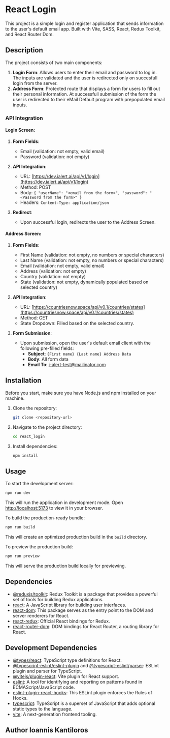# React Login

This project is a simple login and register application that sends information to the user's default email app.
Built with Vite, SASS, React, Redux Toolkit, and React Router Dom.

## Description

The project consists of two main components:

1. **Login Form**: Allows users to enter their email and password to log in. The inputs are validated and the user is redirected only on succesfull login from the server.
2. **Address Form**: Protected route that displays a form for users to fill out their personal information. At successfull submission of the form the user is redirected to their eMail Default program with prepopulated email inputs.

### API Integration

#### Login Screen:

1. **Form Fields**:

   - Email (validation: not empty, valid email)
   - Password (validation: not empty)

2. **API Integration**:

   - URL: [https://dev.ialert.ai/api/v1/login](https://dev.ialert.ai/api/v1/login)
   - Method: POST
   - Body: `{ "userName": "<email from the form>", "password": "<Password from the form>" }`
   - Headers: `Content-Type: application/json`

3. **Redirect**:
   - Upon successful login, redirects the user to the Address Screen.

#### Address Screen:

1. **Form Fields**:

   - First Name (validation: not empty, no numbers or special characters)
   - Last Name (validation: not empty, no numbers or special characters)
   - Email (validation: not empty, valid email)
   - Address (validation: not empty)
   - Country (validation: not empty)
   - State (validation: not empty, dynamically populated based on selected country)

2. **API Integration**:

   - URL: [https://countriesnow.space/api/v0.1/countries/states](https://countriesnow.space/api/v0.1/countries/states)
   - Method: GET
   - State Dropdown: Filled based on the selected country.

3. **Form Submission**:
   - Upon submission, open the user's default email client with the following pre-filled fields:
     - **Subject**: `{First name} {Last name} Address Data`
     - **Body**: All form data
     - **Email To**: i-alert-test@mailinator.com

## Installation

Before you start, make sure you have Node.js and npm installed on your machine.

1. Clone the repository:

   ```bash
   git clone <repository-url>
   ```

2. Navigate to the project directory:

   ```bash
   cd react_login
   ```

3. Install dependencies:

   ```bash
   npm install
   ```

## Usage

To start the development server:

```bash
npm run dev
```

This will run the application in development mode. Open [http://localhost:5173](http://localhost:5173) to view it in your browser.

To build the production-ready bundle:

```bash
npm run build
```

This will create an optimized production build in the `build` directory.

To preview the production build:

```bash
npm run preview
```

This will serve the production build locally for previewing.

## Dependencies

- [@reduxjs/toolkit](https://redux-toolkit.js.org/): Redux Toolkit is a package that provides a powerful set of tools for building Redux applications.
- [react](https://reactjs.org/): A JavaScript library for building user interfaces.
- [react-dom](https://reactjs.org/): This package serves as the entry point to the DOM and server renderers for React.
- [react-redux](https://react-redux.js.org/): Official React bindings for Redux.
- [react-router-dom](https://reactrouter.com/web/guides/quick-start): DOM bindings for React Router, a routing library for React.

## Development Dependencies

- [@types/react](https://www.npmjs.com/package/@types/react): TypeScript type definitions for React.
- [@typescript-eslint/eslint-plugin](https://www.npmjs.com/package/@typescript-eslint/eslint-plugin) and [@typescript-eslint/parser](https://www.npmjs.com/package/@typescript-eslint/parser):
  ESLint plugin and parser for TypeScript.
- [@vitejs/plugin-react](https://github.com/vitejs/vite/tree/main/packages/plugin-react): Vite plugin for React support.
- [eslint](https://eslint.org/): A tool for identifying and reporting on patterns found in ECMAScript/JavaScript code.
- [eslint-plugin-react-hooks](https://www.npmjs.com/package/eslint-plugin-react-hooks): This ESLint plugin enforces the Rules of Hooks.
- [typescript](https://www.typescriptlang.org/): TypeScript is a superset of JavaScript that adds optional static types to the language.
- [vite](https://vitejs.dev/): A next-generation frontend tooling.

## Author Ioannis Kantiloros
